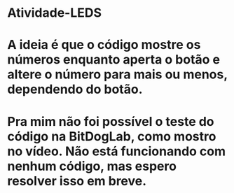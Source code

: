 # Atividade-LEDS

# A ideia é que o código mostre os números enquanto aperta o botão e altere o número para mais ou menos, dependendo do botão.

# Pra mim não foi possível o teste do código na BitDogLab, como mostro no vídeo. Não está funcionando com nenhum código, mas espero resolver isso em breve.  
